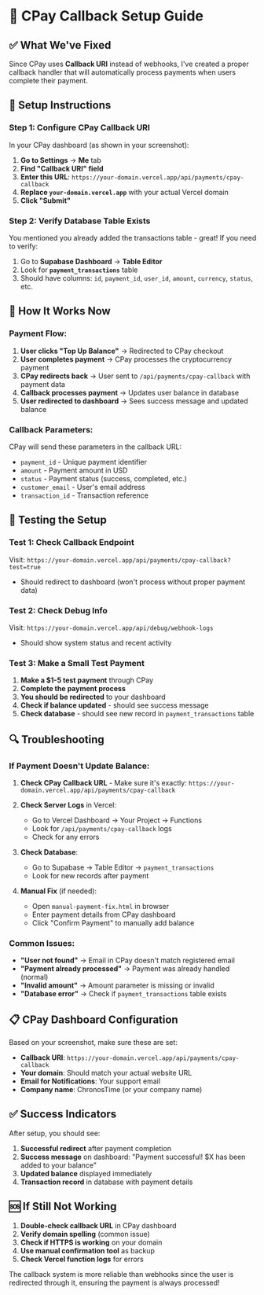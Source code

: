 # 🔧 CPay Callback Setup Guide

## ✅ What We've Fixed

Since CPay uses **Callback URI** instead of webhooks, I've created a proper callback handler that will automatically process payments when users complete their payment.

## 🚀 Setup Instructions

### Step 1: Configure CPay Callback URI

In your CPay dashboard (as shown in your screenshot):

1. **Go to Settings** → **Me** tab
2. **Find "Callback URI" field**
3. **Enter this URL**: `https://your-domain.vercel.app/api/payments/cpay-callback`
4. **Replace `your-domain.vercel.app`** with your actual Vercel domain
5. **Click "Submit"**

### Step 2: Verify Database Table Exists

You mentioned you already added the transactions table - great! If you need to verify:

1. Go to **Supabase Dashboard** → **Table Editor**
2. Look for **`payment_transactions`** table
3. Should have columns: `id`, `payment_id`, `user_id`, `amount`, `currency`, `status`, etc.

## 🔄 How It Works Now

### Payment Flow:
1. **User clicks "Top Up Balance"** → Redirected to CPay checkout
2. **User completes payment** → CPay processes the cryptocurrency payment  
3. **CPay redirects back** → User sent to `/api/payments/cpay-callback` with payment data
4. **Callback processes payment** → Updates user balance in database
5. **User redirected to dashboard** → Sees success message and updated balance

### Callback Parameters:
CPay will send these parameters in the callback URL:
- `payment_id` - Unique payment identifier
- `amount` - Payment amount in USD
- `status` - Payment status (success, completed, etc.)
- `customer_email` - User's email address
- `transaction_id` - Transaction reference

## 🧪 Testing the Setup

### Test 1: Check Callback Endpoint
Visit: `https://your-domain.vercel.app/api/payments/cpay-callback?test=true`
- Should redirect to dashboard (won't process without proper payment data)

### Test 2: Check Debug Info
Visit: `https://your-domain.vercel.app/api/debug/webhook-logs`
- Should show system status and recent activity

### Test 3: Make a Small Test Payment
1. **Make a $1-5 test payment** through CPay
2. **Complete the payment process**
3. **You should be redirected** to your dashboard
4. **Check if balance updated** - should see success message
5. **Check database** - should see new record in `payment_transactions` table

## 🔍 Troubleshooting

### If Payment Doesn't Update Balance:

1. **Check CPay Callback URL** - Make sure it's exactly: `https://your-domain.vercel.app/api/payments/cpay-callback`

2. **Check Server Logs** in Vercel:
   - Go to Vercel Dashboard → Your Project → Functions
   - Look for `/api/payments/cpay-callback` logs
   - Check for any errors

3. **Check Database**:
   - Go to Supabase → Table Editor → `payment_transactions`
   - Look for new records after payment

4. **Manual Fix** (if needed):
   - Open `manual-payment-fix.html` in browser
   - Enter payment details from CPay dashboard
   - Click "Confirm Payment" to manually add balance

### Common Issues:

- **"User not found"** → Email in CPay doesn't match registered email
- **"Payment already processed"** → Payment was already handled (normal)
- **"Invalid amount"** → Amount parameter is missing or invalid
- **"Database error"** → Check if `payment_transactions` table exists

## 📋 CPay Dashboard Configuration

Based on your screenshot, make sure these are set:

- **Callback URI**: `https://your-domain.vercel.app/api/payments/cpay-callback`
- **Your domain**: Should match your actual website URL
- **Email for Notifications**: Your support email
- **Company name**: ChronosTime (or your company name)

## ✅ Success Indicators

After setup, you should see:
1. **Successful redirect** after payment completion
2. **Success message** on dashboard: "Payment successful! $X has been added to your balance"
3. **Updated balance** displayed immediately
4. **Transaction record** in database with payment details

## 🆘 If Still Not Working

1. **Double-check callback URL** in CPay dashboard
2. **Verify domain spelling** (common issue)
3. **Check if HTTPS is working** on your domain
4. **Use manual confirmation tool** as backup
5. **Check Vercel function logs** for errors

The callback system is more reliable than webhooks since the user is redirected through it, ensuring the payment is always processed!